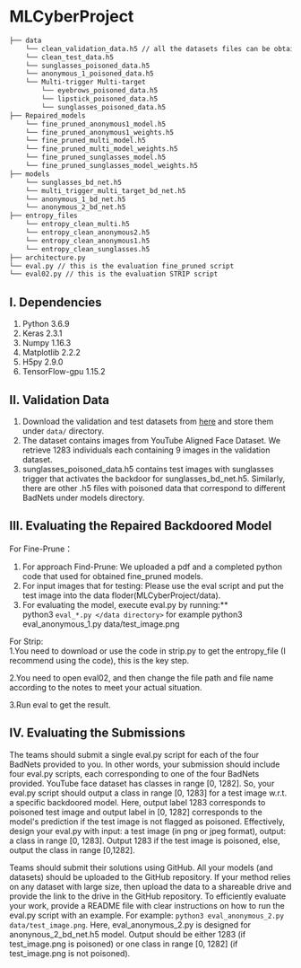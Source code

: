 # MLCyberProject
```bash
├── data 
    └── clean_validation_data.h5 // all the datasets files can be obtained from the link below
    └── clean_test_data.h5
    └── sunglasses_poisoned_data.h5
    └── anonymous_1_poisoned_data.h5
    └── Multi-trigger Multi-target
        └── eyebrows_poisoned_data.h5
        └── lipstick_poisoned_data.h5
        └── sunglasses_poisoned_data.h5
├── Repaired_models
    └── fine_pruned_anonymous1_model.h5
    └── fine_pruned_anonymous1_weights.h5
    └── fine_pruned_multi_model.h5
    └── fine_pruned_multi_model_weights.h5
    └── fine_pruned_sunglasses_model.h5
    └── fine_pruned_sunglasses_model_weights.h5    
├── models
    └── sunglasses_bd_net.h5
    └── multi_trigger_multi_target_bd_net.h5
    └── anonymous_1_bd_net.h5
    └── anonymous_2_bd_net.h5
├── entropy_files
    └── entropy_clean_multi.h5
    └── entropy_clean_anonymous2.h5
    └── entropy_clean_anonymous1.h5
    └── entropy_clean_sunglasses.h5
├── architecture.py
└── eval.py // this is the evaluation fine_pruned script
└── eval02.py // this is the evaluation STRIP script

```

## I. Dependencies
   1. Python 3.6.9
   2. Keras 2.3.1
   3. Numpy 1.16.3
   4. Matplotlib 2.2.2
   5. H5py 2.9.0
   6. TensorFlow-gpu 1.15.2
   
## II. Validation Data
   1. Download the validation and test datasets from [here](https://drive.google.com/drive/folders/13o2ybRJ1BkGUvfmQEeZqDo1kskyFywab?usp=sharing) and store them under `data/` directory.
   2. The dataset contains images from YouTube Aligned Face Dataset. We retrieve 1283 individuals each containing 9 images in the validation dataset.
   3. sunglasses_poisoned_data.h5 contains test images with sunglasses trigger that activates the backdoor for sunglasses_bd_net.h5. Similarly, there are other .h5 files with poisoned data that correspond to different BadNets under models directory.

## III. Evaluating the Repaired Backdoored Model
For Fine-Prune：
  1. For approach Find-Prune: We uploaded a pdf and a completed python code that used for obtained fine_pruned models.
  2. For input images that for testing: Please use the eval script and put the test image into the data floder(MLCyberProject/data).
  3. For evaluating the model, execute eval.py by running:**  
    python3 `eval_*.py </data directory>`  for example python3 eval_anonymous_1.py data/test_image.png
    
For Strip:  
  1.You need to download or use the code in strip.py to get the entropy_file (I recommend using the code), this is the key step. 
  
  2.You need to open eval02, and then change the file path and file name according to the notes to meet your actual situation. 
  
  3.Run eval to get the result.
 
## IV. Evaluating the Submissions
The teams should submit a single eval.py script for each of the four BadNets provided to you. In other words, your submission should include four eval.py scripts, each corresponding to one of the four BadNets provided. YouTube face dataset has classes in range [0, 1282]. So, your eval.py script should output a class in range [0, 1283] for a test image w.r.t. a specific backdoored model. Here, output label 1283 corresponds to poisoned test image and output label in [0, 1282] corresponds to the model's prediction if the test image is not flagged as poisoned. Effectively, design your eval.py with input: a test image (in png or jpeg format), output: a class in range [0, 1283]. Output 1283 if the test image is poisoned, else, output the class in range [0,1282].

Teams should submit their solutions using GitHub. All your models (and datasets) should be uploaded to the GitHub repository. If your method relies on any dataset with large size, then upload the data to a shareable drive and provide the link to the drive in the GitHub repository. To efficiently evaluate your work, provide a README file with clear instructions on how to run the eval.py script with an example.
For example: `python3 eval_anonymous_2.py data/test_image.png`. Here, eval_anonymous_2.py is designed for anonynous_2_bd_net.h5 model. Output should be either 1283 (if test_image.png is poisoned) or one class in range [0, 1282] (if test_image.png is not poisoned).
